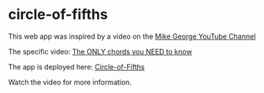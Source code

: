 # circle-of-fifths

This web app was inspired by a video on the [Mike George YouTube Channel](https://www.youtube.com/@mikegeorge360)

The specific video: [The ONLY chords you NEED to know](https://www.youtube.com/watch?v=eiC5YeVFpqo)

The app is deployed here:  [Circle-of-Fifths](https://ragusoft.github.io/circle-of-fifths/)

Watch the video for more information.